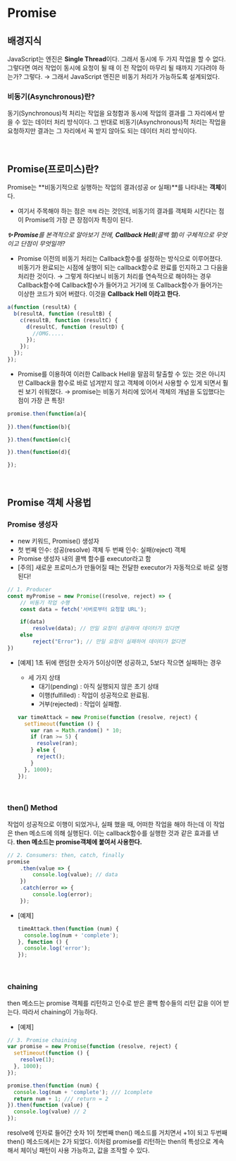 # Promise

## 배경지식

JavaScript는 엔진은 **Single Thread**이다. 그래서 동시에 두 가지 작업을 할 수 없다. 그렇다면 여러 작업이 동시에 요청이 될 때 이 전 작업이 마무리 될 때까지 기다려야 하는가? 그렇다.
→ 그래서 JavaScript 엔진은 비동기 처리가 가능하도록 설계되었다.

### 비동기(Asynchronous)란?

동기(Synchronous)적 처리는 작업을 요청함과 동시에 작업의 결과를 그 자리에서 받을 수 있는 데이터 처리 방식이다. 그 반대로 비동기(Asynchronous)적 처리는 작업을 요청하지만 결과는 그 자리에서 꼭 받지 않아도 되는 데이터 처리 방식이다.

<br/>
 
## Promise(프로미스)란?

Promise는 **비동기적으로 실행하는 작업의 결과(성공 or 실패)**를 나타내는 **객체**이다. 

- 여기서 주목해야 하는 점은 `객체` 라는 것인데, 비동기의 결과를 객체화 시킨다는 점이 Promise의 가장 큰 장점이자 특징이 된다.

***✨ Promise**를 본격적으로 알아보기 전에,*
 ***Callback Hell**(콜백 헬)이 구체적으로 무엇이고 단점이 무엇일까?*

- Promise 이전의 비동기 처리는 Callback함수를 설정하는 방식으로 이루어졌다. 비동기가 완료되는 시점에 실행이 되는 callback함수로 완료를 인지하고 그 다음을 처리한 것이다.
→ 그렇게 하다보니 비동기 처리를 연속적으로 해야하는 경우 Callback함수에 Callback함수가 들어가고 거기에 또 Callback함수가 들어가는 이상한 코드가 되어 버렸다. 이것을 **Callback Hell 이라고 한다.**

```jsx
a(function (resultA) {
  b(resultA, function (resultB) {
    c(resultB, function (resultC) {
      d(resultC, function (resultD) {
        //OMG.....
      });
    });
  });
});
```

- Promise를 이용하여 이러한 Callback Hell을 말끔히 탈출할 수 있는 것은 아니지만 Callback을 함수로 바로 넘겨받지 않고 객체에 이어서 사용할 수 있게 되면서 훨씬 보기 쉬워졌다.
→ promise는 비동기 처리에 있어서 객체의 개념을 도입했다는 점이 가장 큰 특징!

```jsx
promise.then(function(a){
  
}).then(function(b){

}).then(function(c){

}).then(function(d){

});
```

<br/>

## Promise 객체 사용법

### **Promise 생성자**

- new 키워드, Promise() 생성자
- 첫 번째 인수: 성공(resolve) 객체
두 번째 인수: 실패(reject) 객체
- Promise 생성자 내의 콜백 함수를 executor라고 함
- [주의] 새로운 프로미스가 만들어질 때는 전달한 executor가 자동적으로 바로 실행된다!

```jsx
// 1. Producer
const myPromise = new Promise((resolve, reject) => {
	// 비동기 작업 수행
    const data = fetch('서버로부터 요청할 URL');

    if(data)
    	resolve(data); // 만일 요청이 성공하여 데이터가 있다면
    else
    	reject("Error"); // 만일 요청이 실패하여 데이터가 없다면
})
```

- [예제] 1초 뒤에 랜덤한 숫자가 5이상이면 성공하고, 5보다 작으면 실패하는 경우
    - 세 가지 상태
        - 대기(pending) : 아직 실행되지 않은 초기 상태
        - 이행(fulfilled) : 작업이 성공적으로 완료됨.
        - 거부(rejected) : 작업이 실패함.
    
    ```jsx
    var timeAttack = new Promise(function (resolve, reject) {
      setTimeout(function () {
        var ran = Math.random() * 10;
        if (ran >= 5) {
          resolve(ran);
        } else {
          reject();
        }
      }, 1000);
    });
    ```
    
<br/>
 
### **then() Method**

작업이 성공적으로 이행이 되었거나, 실패 했을 때, 어떠한 작업을 해야 하는데 이 작업은 then 메소드에 의해 실행된다. 이는 callback함수를 실행한 것과 같은 효과를 낸다. **then 메소드는 promise객체에 붙여서 사용한다.**

```jsx
// 2. Consumers: then, catch, finally
promise
	.then(value => {
		console.log(value); // data
	})
	.catch(error => {
		console.log(error);
	});
```

- [예제]
    
    ```jsx
    timeAttack.then(function (num) {
      console.log(num + 'complete');
    }, function () {
      console.log('error');
    });
    ```
    
<br/>
 
### **chaining**

then 메소드는 promise 객체를 리턴하고 인수로 받은 콜백 함수들의 리턴 값을 이어 받는다. 따라서 chaining이 가능하다.

- [예제]

```jsx
// 3. Promise chaining
var promise = new Promise(function (resolve, reject) {
  setTimeout(function () {
    resolve(1);
  }, 1000);
});

promise.then(function (num) {
  console.log(num + 'complete'); /// 1complete
  return num + 1; /// return = 2
}).then(function (value) {
  console.log(value) // 2
});
```

resolve에 인자로 들어간 숫자 1이 첫번째 then() 메소드를 거치면서 +1이 되고 두번째 then() 메소드에서는 2가 되었다. 이처럼 promise를 리턴하는 then의 특성으로 계속해서 체이닝 패턴이 사용 가능하고, 값을 조작할 수 있다.
